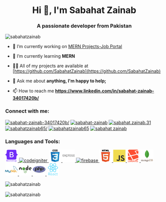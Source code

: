<h1 align="center">Hi 👋, I'm Sabahat Zainab</h1>
<h3 align="center">A passionate developer from Pakistan</h3>

<p align="left"> <img src="https://komarev.com/ghpvc/?username=sabahatzainab&label=Profile%20views&color=0e75b6&style=flat" alt="sabahatzainab" /> </p>

- 🔭 I’m currently working on [MERN Projects-Job Portal](https://github.com/SabahatZainab/Job_Portal_Mern)

- 🌱 I’m currently learning **MERN**

- 👨‍💻 All of my projects are available at [https://github.com/SabahatZainab](https://github.com/SabahatZainab)

- 💬 Ask me about **anything, I'm happy to help;**

- 📫 How to reach me **https://www.linkedin.com/in/sabahat-zainab-34017420b/**

<h3 align="left">Connect with me:</h3>
<p align="left">
<a href="https://linkedin.com/in/sabahat-zainab-34017420b/" target="blank"><img align="center" src="https://raw.githubusercontent.com/rahuldkjain/github-profile-readme-generator/master/src/images/icons/Social/linked-in-alt.svg" alt="sabahat-zainab-34017420b/" height="30" width="40" /></a>
<a href="https://stackoverflow.com/users/sabahat-zainab" target="blank"><img align="center" src="https://raw.githubusercontent.com/rahuldkjain/github-profile-readme-generator/master/src/images/icons/Social/stack-overflow.svg" alt="sabahat-zainab" height="30" width="40" /></a>
<a href="https://fb.com/sabahat.zainab.31" target="blank"><img align="center" src="https://raw.githubusercontent.com/rahuldkjain/github-profile-readme-generator/master/src/images/icons/Social/facebook.svg" alt="sabahat.zainab.31" height="30" width="40" /></a>
<a href="https://instagram.com/sabahatzainab65/" target="blank"><img align="center" src="https://raw.githubusercontent.com/rahuldkjain/github-profile-readme-generator/master/src/images/icons/Social/instagram.svg" alt="sabahatzainab65/" height="30" width="40" /></a>
<a href="https://medium.com/sabahatzainab65" target="blank"><img align="center" src="https://raw.githubusercontent.com/rahuldkjain/github-profile-readme-generator/master/src/images/icons/Social/medium.svg" alt="sabahatzainab65" height="30" width="40" /></a>
<a href="https://www.hackerrank.com/sabahat zainab" target="blank"><img align="center" src="https://raw.githubusercontent.com/rahuldkjain/github-profile-readme-generator/master/src/images/icons/Social/hackerrank.svg" alt="sabahat zainab" height="30" width="40" /></a>
</p>

<h3 align="left">Languages and Tools:</h3>
<p align="left"> <a href="https://getbootstrap.com" target="_blank" rel="noreferrer"> <img src="https://raw.githubusercontent.com/devicons/devicon/master/icons/bootstrap/bootstrap-plain-wordmark.svg" alt="bootstrap" width="40" height="40"/> </a> <a href="https://codeigniter.com" target="_blank" rel="noreferrer"> <img src="https://cdn.worldvectorlogo.com/logos/codeigniter.svg" alt="codeigniter" width="40" height="40"/> </a> <a href="https://www.w3schools.com/css/" target="_blank" rel="noreferrer"> <img src="https://raw.githubusercontent.com/devicons/devicon/master/icons/css3/css3-original-wordmark.svg" alt="css3" width="40" height="40"/> </a> <a href="https://expressjs.com" target="_blank" rel="noreferrer"> <img src="https://raw.githubusercontent.com/devicons/devicon/master/icons/express/express-original-wordmark.svg" alt="express" width="40" height="40"/> </a> <a href="https://firebase.google.com/" target="_blank" rel="noreferrer"> <img src="https://www.vectorlogo.zone/logos/firebase/firebase-icon.svg" alt="firebase" width="40" height="40"/> </a> <a href="https://www.w3.org/html/" target="_blank" rel="noreferrer"> <img src="https://raw.githubusercontent.com/devicons/devicon/master/icons/html5/html5-original-wordmark.svg" alt="html5" width="40" height="40"/> </a> <a href="https://developer.mozilla.org/en-US/docs/Web/JavaScript" target="_blank" rel="noreferrer"> <img src="https://raw.githubusercontent.com/devicons/devicon/master/icons/javascript/javascript-original.svg" alt="javascript" width="40" height="40"/> </a> <a href="https://laravel.com/" target="_blank" rel="noreferrer"> <img src="https://raw.githubusercontent.com/devicons/devicon/master/icons/laravel/laravel-plain-wordmark.svg" alt="laravel" width="40" height="40"/> </a> <a href="https://www.mongodb.com/" target="_blank" rel="noreferrer"> <img src="https://raw.githubusercontent.com/devicons/devicon/master/icons/mongodb/mongodb-original-wordmark.svg" alt="mongodb" width="40" height="40"/> </a> <a href="https://www.mysql.com/" target="_blank" rel="noreferrer"> <img src="https://raw.githubusercontent.com/devicons/devicon/master/icons/mysql/mysql-original-wordmark.svg" alt="mysql" width="40" height="40"/> </a> <a href="https://nodejs.org" target="_blank" rel="noreferrer"> <img src="https://raw.githubusercontent.com/devicons/devicon/master/icons/nodejs/nodejs-original-wordmark.svg" alt="nodejs" width="40" height="40"/> </a> <a href="https://www.php.net" target="_blank" rel="noreferrer"> <img src="https://raw.githubusercontent.com/devicons/devicon/master/icons/php/php-original.svg" alt="php" width="40" height="40"/> </a> <a href="https://reactjs.org/" target="_blank" rel="noreferrer"> <img src="https://raw.githubusercontent.com/devicons/devicon/master/icons/react/react-original-wordmark.svg" alt="react" width="40" height="40"/> </a> </p>

<p><img align="center" src="https://github-readme-stats.vercel.app/api/top-langs?username=sabahatzainab&show_icons=true&locale=en&layout=compact" alt="sabahatzainab" /></p>

<p><img align="center" src="https://github-readme-streak-stats.herokuapp.com/?user=sabahatzainab&" alt="sabahatzainab" /></p>
